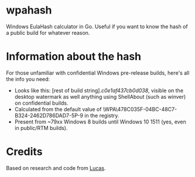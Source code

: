 # wpahash
Windows EulaHash calculator in Go. Useful if you want to know the hash of a public build for whatever reason.
# Information about the hash
For those unfamiliar with confidential Windows pre-release builds, here's all the info you need:
* Looks like this: [rest of build string].*c0e1af437cb0d038*, visible on the desktop watermark as well anything using ShellAbout (such as winver) on confidential builds.
* Calculated from the default value of \WPA\478C035F-04BC-48C7-B324-2462D786DAD7-5P-9 in the registry.
* Present from ~79xx Windows 8 builds until Windows 10 1511 (yes, even in public/RTM builds).
# Credits
Based on research and code from [Lucas](http://twitter.com/thebookisclosed).
